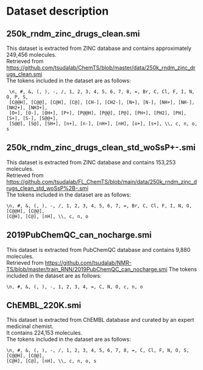 # Dataset description

## 250k_rndm_zinc_drugs_clean.smi
This dataset is extracted from ZINC database and contains approximately 249,456 molecules.  
Retrieved from https://github.com/tsudalab/ChemTS/blob/master/data/250k_rndm_zinc_drugs_clean.smi  
The tokens included in the dataset are as follows:
```
 \n, #, &, (, ), -, /, 1, 2, 3, 4, 5, 6, 7, 8, =, Br, C, Cl, F, I, N, O, P, S, 
 [C@@H], [C@@], [C@H], [C@], [CH-], [CH2-], [N+], [N-], [NH+], [NH-], [NH2+], [NH3+], 
 [O+], [O-], [OH+], [P+], [P@@H], [P@@], [P@], [PH+], [PH2], [PH], [S+], [S-], [S@@+], 
 [S@@], [S@], [SH+], [n+], [n-], [nH+], [nH], [o+], [s+], \\, c, n, o, s
```

## 250k_rndm_zinc_drugs_clean_std_woSsP+-.smi
This dataset is extracted from ZINC database and contains 153,253 molecules.  
Retrieved from https://github.com/tsudalab/FL_ChemTS/blob/main/data/250k_rndm_zinc_drugs_clean_std_woSsP%2B-.smi  
The tokens included in the dataset are as follows:
```
\n, #, &, (, ), -, /, 1, 2, 3, 4, 5, 6, 7, =, Br, C, Cl, F, I, N, O, [C@@H], [C@@], 
[C@H], [C@], [nH], \\, c, n, o
```

## 2019PubChemQC_can_nocharge.smi
This dataset is extracted from PubChemQC database and contains 9,880 molecules.  
Retrieved from https://github.com/tsudalab/NMR-TS/blob/master/train_RNN/2019PubChemQC_can_nocharge.smi
The tokens included in the dataset are as follows:
```
\n, #, &, (, ), -, 1, 2, 3, 4, =, C, N, O, c, n, o
```

## ChEMBL_220K.smi
This dataset is extracted from ChEMBL database and curated by an expert medicinal chemist.  
It contains 224,153 molecules.  
The tokens included in the dataset are as follows:
```
\n, #, &, (, ), -, /, 1, 2, 3, 4, 5, 6, 7, 8, =, C, Cl, F, N, O, S, [C@@H], [C@@],
[C@H], [C@], [nH], \\, c, n, o, s
```
